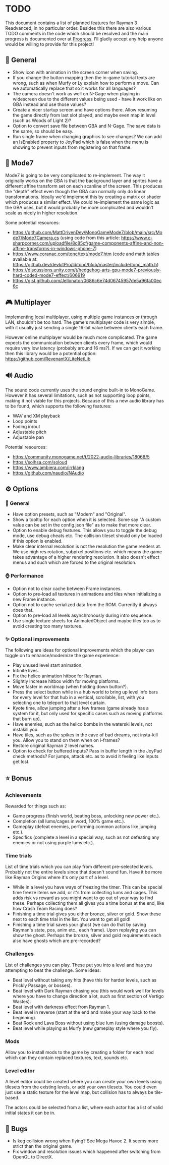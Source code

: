 # TODO
This document contains a list of planned features for Rayman 3 Readvanced, in no particular order. Besides this there are also various TODO comments in the code which should be resolved and the main progress is documented over at [Progress](PROGRESS.MD). I'll gladly accept any help anyone would be willing to provide for this project!

## 📃 General
- Show icon with animation in the screen corner when saving.
- If you change the button mapping then the in-game tutorial texts are wrong, such as when Murfy or Ly explain how to perform a move. Can we automatically replace that so it works for all languages?
- The camera doesn't work as well on N-Gage when playing in widescreen due to the different values being used - have it work like on GBA instead and use those values?
- Create a nicer startup screen and have options there. Allow resuming the game directly from last slot played, and maybe even map in level (such as Woods of Light 2)?
- Option to convert save file between GBA and N-Gage. The save data is the same, so should be easy.
- Run single frame when changing graphics to see changes? We can add an IsEnabled property to JoyPad which is false when the menu is showing to prevent inputs from registering on that frame.

## 🎥 Mode7
Mode7 is going to be very complicated to re-implement. The way it originally works on the GBA is that the background layer and sprites have a different affine transform set on each scanline of the screen. This produces the "depth" effect even though the GBA can normally only do linear transformations. Ideally we'd implement this by creating a matrix or shader which produces a similar effect. We could re-implement the same logic as the GBA uses, but it would probably be more complicated and wouldn't scale as nicely in higher resolution.

Some potential resources:

- https://github.com/MattDrivenDev/MonoGameMode7/blob/main/src/Mode7/Mode7Camera.cs (using code from this article: https://www.c-sharpcorner.com/uploadfile/8c85cf/game-components-affine-and-non-affine-transforms-in-windows-phone-7)
- https://www.coranac.com/tonc/text/mode7.htm (code and math tables available at: https://github.dev/devkitPro/libtonc/blob/master/include/tonc_math.h)
- https://discussions.unity.com/t/hedgehog-arts-gpu-mode7-previously-hard-coded-mode7-effect/606919
- https://gist.github.com/Jellonator/0686c6e74d06745957de5a96fa00ec6c

## 🎮 Multiplayer
Implementing local multiplayer, using multiple game instances or through LAN, shouldn't be too hard. The game's multiplayer code is very simple, with it usually just sending a single 16-bit value between clients each frame.

However online multiplayer would be much more complicated. The game expects the communication between clients every frame, which would require very low latency (probably around 16 ms?). If we can get it working then this library would be a potential option: https://github.com/RevenantX/LiteNetLib

## 🔊 Audio
The sound code currently uses the sound engine built-in to MonoGame. However it has several limitations, such as not supporting loop points, making it not viable for this projects. Because of this a new audio library has to be found, which supports the following features:

- WAV and XM playback
- Loop points
- Fading in/out
- Adjustable pitch
- Adjustable pan

Potential resources:
- https://community.monogame.net/t/2022-audio-libraries/18068/5
- https://solhsa.com/soloud
- https://www.ambiera.com/irrklang
- https://github.com/naudio/NAudio

## ⚙️ Options
### 📃 General
- Have option presets, such as "Modern" and "Original".
- Show a tooltip for each option when it is selected. Some say "A custom value can be set in the config.json file" as to make that more clear.
- Option to enable debug features. This allows you to toggle the debug mode, use debug cheats etc. The collision tileset should only be loaded if this option is enabled.
- Make clear internal resolution is not the resolution the game renders at. We use high res rotation, subpixel positions etc. which means the game takes advantage of a higher rendering resolution. It also doesn't effect menus and such which are forced to the original resolution.

### ⌚ Performance
- Option not to clear cache between Frame instances.
- Option to pre-load all textures in animations and tiles when initializing a new Frame instance.
- Option not to cache serialized data from the ROM. Currently it always does that.
- Option to pre-load all levels asynchronously during intro sequence.
- Use single texture sheets for AnimatedObject and maybe tiles too as to avoid creating too many textures.

### ✨ Optional improvements
The following are ideas for optional improvements which the player can toggle on to enhance/modernize the game experience:

- Play unused level start animation.
- Infinite lives.
- Fix the helico animation hitbox for Rayman.
- Slightly increase hitbox width for moving platforms.
- Move faster in worldmap (when holding down button?).
- Press the select button while in a hub world to bring up level info bars for every level for that hub in a vertical, scrollable, list, with you selecting one to teleport to that level curtain.
- Kyote time, allow jumping after a few frames (game already has a system for it, but only used for specific cases such as moving platforms that burn up).
- Have enemies, such as the helico bombs in the waterski levels, not instakill you.
- Have tiles, such as the spikes in the cave of bad dreams, not insta-kill you. Allow you to stand on them when on i-frames?
- Restore original Rayman 2 level names.
- Option to check for buffered inputs? Pass in buffer length in the JoyPad check methods? For jumps, attack etc. as to avoid it feeling like inputs get lost.

## ⭐ Bonus
### Achievements
Rewarded for things such as:
- Game progress (finish world, beating boss, unlocking new power etc.).
- Completion (all lums/cages in word, 100% game etc.).
- Gameplay (defeat enemies, performing common actions like jumping etc.).
- Specifics (complete a level in a special way, such as not defeating any enemies or not using purple lums etc.).

### Time trials
List of time trials which you can play from different pre-selected levels. Probably not the entire levels since that doesn't sound fun. Have it be more like Rayman Origins where it's only part of a level.
- While in a level you have ways of freezing the timer. This can be special time freeze items we add, or it's from collecting lums and cages. This adds risk vs reward as you might want to go out of your way to find these. Perhaps collecting them all gives you a time bonus at the end, like how Crash Team Racing does?
- Finishing a time trial gives you either bronze, silver or gold. Show these next to each time trial in the list. You want to get all gold!
- Finishing a time trial saves your ghost (we can do that by saving Rayman's state, pos, anim etc., each frame). Upon replaying you can show the ghost. Perhaps the bronze, silver and gold requirements each also have ghosts which are pre-recorded?

### Challenges
List of challenges you can play. These put you into a level and has you attempting to beat the challenge. Some ideas:
- Beat level without taking any hits (have this for harder levels, such as Prickly Passage, or bosses).
- Beat level with Dark Rayman chasing you (this would work well for levels where you have to change direction a lot, such as first section of Vertigo Wastes).
- Beat level with darkness effect from Rayman 1.
- Beat level in reverse (start at the end and make your way back to the beginning).
- Beat Rock and Lava Boss without using blue lum (using damage boosts).
- Beat level while playing as Murfy (new gameplay style where you fly).

### Mods
Allow you to install mods to the game by creating a folder for each mod which can they contain replaced textures, text, sounds etc.

### Level editor
A level editor could be created where you can create your own levels using tilesets from the existing levels, or add your own tilesets. You could even just use a static texture for the level map, but collision has to always be tile-based.

The actors could be selected from a list, where each actor has a list of valid initial states it can be in.

## 🐞 Bugs
- Is keg collision wrong when flying? See Mega Havoc 2. It seems more strict than the original game.
- Fix window and resolution issues which happened after switching from OpenGL to DirectX.
